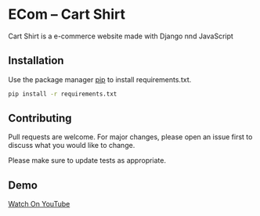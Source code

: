 # ECom – Cart Shirt

Cart Shirt is a e-commerce website made with Django nnd JavaScript

## Installation

Use the package manager [pip](https://pip.pypa.io/en/stable/) to install requirements.txt.

```bash
pip install -r requirements.txt
```

## Contributing
Pull requests are welcome. For major changes, please open an issue first to discuss what you would like to change.

Please make sure to update tests as appropriate.

## Demo
[Watch On YouTube](https://www.youtube.com/watch?v=4Zmvr8B4kLk)

